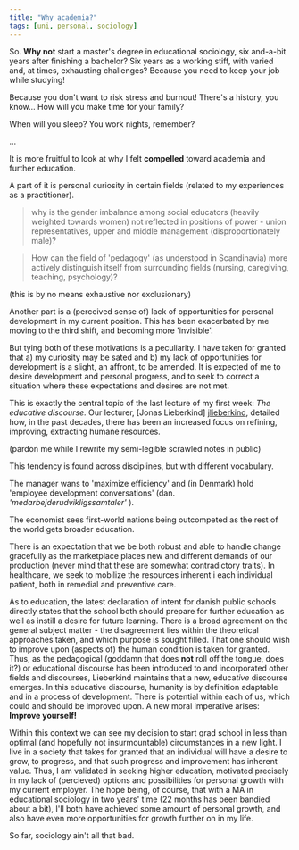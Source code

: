 ```yaml
---
title: "Why academia?"
tags: [uni, personal, sociology]
---
```


So. **Why not** start a master's degree in educational sociology, six
and-a-bit years after finishing a bachelor? Six years as a working stiff,
with varied and, at times, exhausting challenges? Because you need to keep
your job while studying!

Because you don't want to risk stress and burnout! There's a history, you
know... How will you make time for your family?

When will you sleep? You work nights, remember?

...

It is more fruitful to look at why I felt **compelled** toward academia and further education.

A part of it is personal curiosity in certain fields (related to my experiences as a practitioner).

> why is the gender imbalance among social educators (heavily weighted towards women) not reflected in positions of power - union representatives, upper and middle management (disproportionately male)?

> How can the field of 'pedagogy' (as understood in Scandinavia) more actively distinguish itself from surrounding fields (nursing, caregiving, teaching, psychology)?

(this is by no means exhaustive nor exclusionary)

Another part is a (perceived sense of) lack of opportunities for personal development in my current position.
This has been exacerbated by me moving to the third shift, and becoming more 'invisible'.

But tying both of these motivations is a peculiarity.
I have taken for granted that a) my curiosity may be sated and b) my lack of opportunities for development is a slight, an affront, to be amended.
It is expected of me to desire development and personal progress, and to seek to correct a situation where these expectations and desires are not met.

This is exactly the central topic of the last lecture of my first week: *The educative discourse.*
Our lecturer, [Jonas Lieberkind] [jlieberkind], detailed how, in the past decades, there has been an increased focus on refining, improving, extracting humane resources.

(pardon me while I rewrite my semi-legible scrawled notes in public)

This tendency is found across disciplines, but with different vocabulary.

The manager wans to 'maximize efficiency' and (in Denmark) hold 'employee development conversations' (dan. *'medarbejderudvikligssamtaler'* ).

The economist sees first-world nations being outcompeted as the rest of the world gets broader education.

There is an expectation that we be both robust and able to handle change gracefully as the marketplace places new and different demands of our production (never mind that these are somewhat contradictory traits).
In healthcare, we seek to mobilize the resources inherent i each individual patient, both in remedial and preventive care.

As to education, the latest declaration of intent for danish public schools directly states that the school both should prepare for further education as well as instill a desire for future learning.
There is a broad agreement on the general subject matter - the disagreement lies within the theoretical approaches taken, and which purpose is sought filled.
That one should wish to improve upon (aspects of) the human condition is taken for granted.
Thus, as the pedagogical (goddamn that does **not** roll off the tongue, does it?) or educational discourse has been introduced to and incorporated other fields and discourses, Lieberkind maintains that a new, educa*tive* discourse emerges.
In this educative discourse, humanity is by definition adaptable and in a process of development.
There is potential within each of us, which could and should be improved upon. A new moral imperative arises: **Improve yourself!**


Within this context we can see my decision to start grad school in less than optimal (and hopefully not insurmountable) circumstances in a new light.
I live in a society that takes for granted that an individual will have a desire to grow, to progress, and that such progress and improvement has inherent value.
Thus, I am validated in seeking higher education, motivated precisely in my lack of (percieved) options and possibilities for personal growth with my current employer.
The hope being, of course, that with a MA in educational sociology in two years' time (22 months has been bandied about a bit), I'll both have achieved some amount of personal growth, and also have even more opportunities for growth further on in my life.

So far, sociology ain't all that bad.

[jlieberkind]: https://pure.au.dk/portal/da/persons/jonas-lieberkind(177cd00e-9273-4afe-8565-ee51e3b8baef).html
